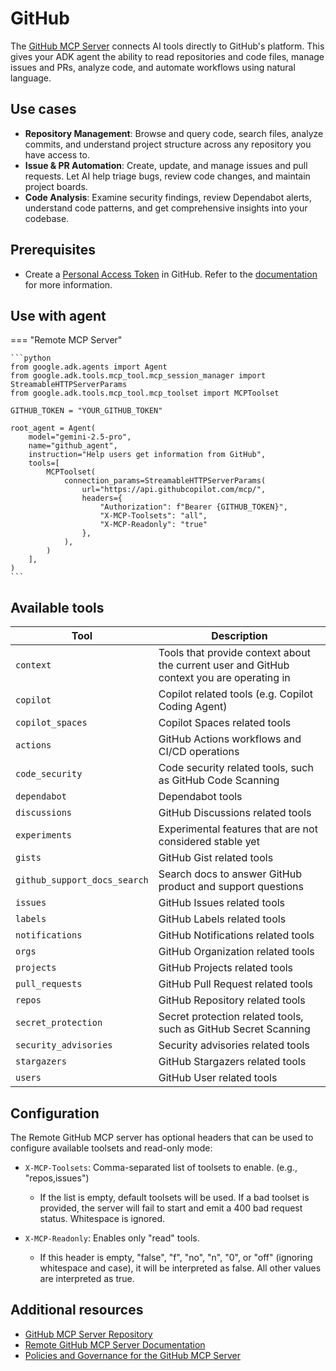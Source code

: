 # GitHub

The [GitHub MCP Server](https://github.com/github/github-mcp-server) connects AI
tools directly to GitHub's platform. This gives your ADK agent the ability to
read repositories and code files, manage issues and PRs, analyze code, and
automate workflows using natural language.

## Use cases

- **Repository Management**: Browse and query code, search files, analyze
  commits, and understand project structure across any repository you have
  access to.
- **Issue & PR Automation**: Create, update, and manage issues and pull
  requests. Let AI help triage bugs, review code changes, and maintain project
  boards.
- **Code Analysis**: Examine security findings, review Dependabot alerts,
  understand code patterns, and get comprehensive insights into your codebase.

## Prerequisites

- Create a
  [Personal Access Token](https://github.com/settings/personal-access-tokens/new) in GitHub. Refer to the [documentation](https://docs.github.com/en/authentication/keeping-your-account-and-data-secure/managing-your-personal-access-tokens) for more information.

## Use with agent

=== "Remote MCP Server"

    ```python
    from google.adk.agents import Agent
    from google.adk.tools.mcp_tool.mcp_session_manager import StreamableHTTPServerParams
    from google.adk.tools.mcp_tool.mcp_toolset import MCPToolset

    GITHUB_TOKEN = "YOUR_GITHUB_TOKEN"

    root_agent = Agent(
        model="gemini-2.5-pro",
        name="github_agent",
        instruction="Help users get information from GitHub",
        tools=[
            MCPToolset(
                connection_params=StreamableHTTPServerParams(
                    url="https://api.githubcopilot.com/mcp/",
                    headers={
                        "Authorization": f"Bearer {GITHUB_TOKEN}",
                        "X-MCP-Toolsets": "all",
                        "X-MCP-Readonly": "true"
                    },
                ),
            )
        ],
    )
    ```

## Available tools

Tool | Description
---- | -----------
`context` | Tools that provide context about the current user and GitHub context you are operating in
`copilot` | Copilot related tools (e.g. Copilot Coding Agent)
`copilot_spaces` | Copilot Spaces related tools
`actions` | GitHub Actions workflows and CI/CD operations
`code_security` | Code security related tools, such as GitHub Code Scanning
`dependabot` | Dependabot tools
`discussions` | GitHub Discussions related tools
`experiments` | Experimental features that are not considered stable yet
`gists` | GitHub Gist related tools
`github_support_docs_search` | Search docs to answer GitHub product and support questions
`issues` | GitHub Issues related tools
`labels` | GitHub Labels related tools
`notifications` | GitHub Notifications related tools
`orgs` | GitHub Organization related tools
`projects` | GitHub Projects related tools
`pull_requests` | GitHub Pull Request related tools
`repos` | GitHub Repository related tools
`secret_protection` | Secret protection related tools, such as GitHub Secret Scanning
`security_advisories` | Security advisories related tools
`stargazers` | GitHub Stargazers related tools
`users` | GitHub User related tools

## Configuration

The Remote GitHub MCP server has optional headers that can be used to configure
available toolsets and read-only mode:

- `X-MCP-Toolsets`: Comma-separated list of toolsets to enable. (e.g., "repos,issues")
    - If the list is empty, default toolsets will be used. If a bad toolset is
      provided, the server will fail to start and emit a 400 bad request status.
      Whitespace is ignored.

- `X-MCP-Readonly`: Enables only "read" tools.
    - If this header is empty, "false", "f", "no", "n", "0", or "off" (ignoring
      whitespace and case), it will be interpreted as false. All other values
      are interpreted as true.


## Additional resources

- [GitHub MCP Server Repository](https://github.com/github/github-mcp-server)
- [Remote GitHub MCP Server Documentation](https://github.com/github/github-mcp-server/blob/main/docs/remote-server.md)
- [Policies and Governance for the GitHub MCP Server](https://github.com/github/github-mcp-server/blob/main/docs/policies-and-governance.md)
